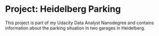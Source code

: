 # Project: Heidelberg Parking

This project is part of my Udacity Data Analyst Nanodegree and contains information about the parking situation in two garages in Heidelberg. 
